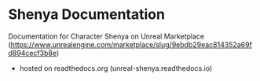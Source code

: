 # Shenya Documentation
Documentation for Character Shenya on Unreal Marketplace
(https://www.unrealengine.com/marketplace/slug/9ebdb29eac814352a69fd894cecf3b8e)

* hosted on readthedocs.org (unreal-shenya.readthedocs.io)

